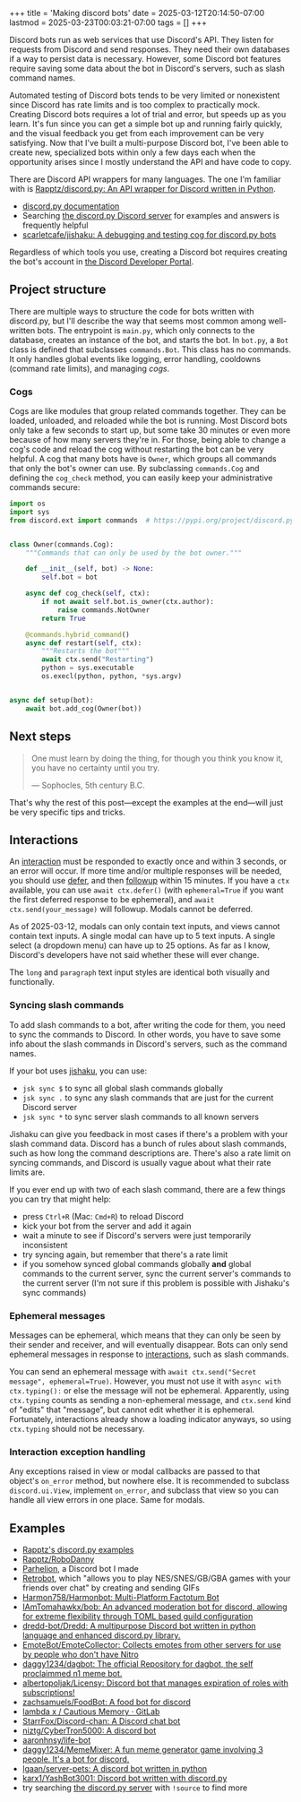 +++
title = 'Making discord bots'
date = 2025-03-12T20:14:50-07:00
lastmod = 2025-03-23T00:03:21-07:00
tags = []
+++

Discord bots run as web services that use Discord's API. They listen for requests from Discord and send responses. They need their own databases if a way to persist data is necessary. However, some Discord bot features require saving some data about the bot in Discord's servers, such as slash command names.

Automated testing of Discord bots tends to be very limited or nonexistent since Discord has rate limits and is too complex to practically mock. Creating Discord bots requires a lot of trial and error, but speeds up as you learn. It's fun since you can get a simple bot up and running fairly quickly, and the visual feedback you get from each improvement can be very satisfying. Now that I've built a multi-purpose Discord bot, I've been able to create new, specialized bots within only a few days each when the opportunity arises since I mostly understand the API and have code to copy.

There are Discord API wrappers for many languages. The one I'm familiar with is [Rapptz/discord.py: An API wrapper for Discord written in Python](https://github.com/Rapptz/discord.py).

- [discord.py documentation](https://discordpy.readthedocs.io/en/stable/index.html)
- Searching [the discord.py Discord server](https://discord.gg/dpy) for examples and answers is frequently helpful
- [scarletcafe/jishaku: A debugging and testing cog for discord.py bots](https://github.com/scarletcafe/jishaku)

Regardless of which tools you use, creating a Discord bot requires creating the bot's account in [the Discord Developer Portal](https://discord.com/developers/applications).

## Project structure

There are multiple ways to structure the code for bots written with discord.py, but I'll describe the way that seems most common among well-written bots. The entrypoint is `main.py`, which only connects to the database, creates an instance of the bot, and starts the bot. In `bot.py`, a `Bot` class is defined that subclasses `commands.Bot`. This class has no commands. It only handles global events like logging, error handling, cooldowns (command rate limits), and managing _cogs_.

### Cogs

Cogs are like modules that group related commands together. They can be loaded, unloaded, and reloaded while the bot is running. Most Discord bots only take a few seconds to start up, but some take 30 minutes or even more because of how many servers they're in. For those, being able to change a cog's code and reload the cog without restarting the bot can be very helpful. A cog that many bots have is `Owner`, which groups all commands that only the bot's owner can use. By subclassing `commands.Cog` and defining the `cog_check` method, you can easily keep your administrative commands secure:

```py
import os
import sys
from discord.ext import commands  # https://pypi.org/project/discord.py/


class Owner(commands.Cog):
    """Commands that can only be used by the bot owner."""

    def __init__(self, bot) -> None:
        self.bot = bot

    async def cog_check(self, ctx):
        if not await self.bot.is_owner(ctx.author):
            raise commands.NotOwner
        return True

    @commands.hybrid_command()
    async def restart(self, ctx):
        """Restarts the bot"""
        await ctx.send("Restarting")
        python = sys.executable
        os.execl(python, python, *sys.argv)


async def setup(bot):
    await bot.add_cog(Owner(bot))
```

## Next steps

> One must learn by doing the thing, for though you think you know it, you have no certainty until you try.
> 
> — Sophocles, 5th century B.C.

That's why the rest of this post—except the examples at the end—will just be very specific tips and tricks.

## Interactions

An [interaction](https://discordpy.readthedocs.io/en/stable/interactions/api.html) must be responded to exactly once and within 3 seconds, or an error will occur. If more time and/or multiple responses will be needed, you should use [defer](https://discordpy.readthedocs.io/en/stable/interactions/api.html#discord.InteractionResponse.defer), and then [followup](https://discordpy.readthedocs.io/en/stable/interactions/api.html#discord.Interaction.followup) within 15 minutes. If you have a `ctx` available, you can use `await ctx.defer()` (with `ephemeral=True` if you want the first deferred response to be ephemeral), and `await ctx.send(your_message)` will followup. Modals cannot be deferred.

As of 2025-03-12, modals can only contain text inputs, and views cannot contain text inputs. A single modal can have up to 5 text inputs. A single select (a dropdown menu) can have up to 25 options. As far as I know, Discord's developers have not said whether these will ever change.

The `long` and `paragraph` text input styles are identical both visually and functionally.

### Syncing slash commands

To add slash commands to a bot, after writing the code for them, you need to sync the commands to Discord. In other words, you have to save some info about the slash commands in Discord's servers, such as the command names.

If your bot uses [jishaku](https://github.com/scarletcafe/jishaku), you can use:

- `jsk sync $` to sync all global slash commands globally
- `jsk sync .` to sync any slash commands that are just for the current Discord server
- `jsk sync *` to sync server slash commands to all known servers

Jishaku can give you feedback in most cases if there's a problem with your slash command data. Discord has a bunch of rules about slash commands, such as how long the command descriptions are. There's also a rate limit on syncing commands, and Discord is usually vague about what their rate limits are.

If you ever end up with two of each slash command, there are a few things you can try that might help:

- press `Ctrl+R` (Mac: `Cmd+R`) to reload Discord
- kick your bot from the server and add it again
- wait a minute to see if Discord's servers were just temporarily inconsistent
- try syncing again, but remember that there's a rate limit
- if you somehow synced global commands globally **and** global commands to the current server, sync the current server's commands to the current server (I'm not sure if this problem is possible with Jishaku's sync commands)

### Ephemeral messages

Messages can be ephemeral, which means that they can only be seen by their sender and receiver, and will eventually disappear. Bots can only send ephemeral messages in response to [interactions](https://discordpy.readthedocs.io/en/stable/interactions/api.html), such as slash commands.

You can send an ephemeral message with `await ctx.send("Secret message", ephemeral=True)`. However, you must not use it with `async with ctx.typing():` or else the message will not be ephemeral. Apparently, using `ctx.typing` counts as sending a non-ephemeral message, and `ctx.send` kind of "edits" that "message", but cannot edit whether it is ephemeral. Fortunately, interactions already show a loading indicator anyways, so using `ctx.typing` should not be necessary.

### Interaction exception handling

Any exceptions raised in view or modal callbacks are passed to that object's `on_error` method, but nowhere else. It is recommended to subclass `discord.ui.View`, implement `on_error`, and subclass that view so you can handle all view errors in one place. Same for modals.

## Examples

- [Rapptz's discord.py examples](https://github.com/Rapptz/discord.py/tree/master/examples)
- [Rapptz/RoboDanny](https://github.com/Rapptz/RoboDanny)
- [Parhelion](https://github.com/wheelercj/Parhelion), a Discord bot I made
- [Retrobot](https://github.com/rossimo/retrobot), which "allows you to play NES/SNES/GB/GBA games with your friends over chat" by creating and sending GIFs
- [Harmon758/Harmonbot: Multi-Platform Factotum Bot](https://github.com/Harmon758/Harmonbot)
- [IAmTomahawkx/bob: An advanced moderation bot for discord, allowing for extreme flexibility through TOML based guild configuration](https://github.com/IAmTomahawkx/bob)
- [dredd-bot/Dredd: A multipurpose Discord bot written in python language and enhanced discord.py library.](https://github.com/dredd-bot/Dredd)
- [EmoteBot/EmoteCollector: Collects emotes from other servers for use by people who don't have Nitro](https://github.com/EmoteBot/EmoteCollector)
- [daggy1234/dagbot: The official Repository for dagbot, the self proclaimmed n1 meme bot.](https://github.com/Daggy1234/dagbot)
- [albertopoljak/Licensy: Discord bot that manages expiration of roles with subscriptions!](https://github.com/albertopoljak/Licensy)
- [zachsamuels/FoodBot: A food bot for discord](https://github.com/zachsamuels/FoodBot)
- [lambda x / Cautious Memory · GitLab](https://owo.codes/lambda/cautious-memory)
- [StarrFox/Discord-chan: A Discord chat bot](https://github.com/StarrFox/Discord-chan)
- [niztg/CyberTron5000: A discord bot](https://github.com/niztg/CyberTron5000)
- [aaronhnsy/life-bot](https://github.com/aaronhnsy/life-bot)
- [daggy1234/MemeMixer: A fun meme generator game involving 3 people. It's a bot for discord.](https://github.com/Daggy1234/MemeMixer)
- [lgaan/server-pets: A discord bot written in python](https://github.com/lgaan/server-pets)
- [karx1/YashBot3001: Discord bot written with discord.py](https://github.com/karx1/YashBot3001)
- try searching [the discord.py server](https://discord.gg/dpy) with `!source` to find more
